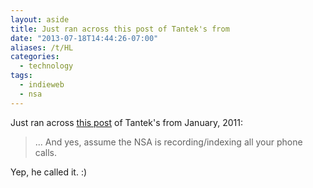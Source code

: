 ```yaml
---
layout: aside
title: Just ran across this post of Tantek's from
date: "2013-07-18T14:44:26-07:00"
aliases: /t/HL
categories:
  - technology
tags:
  - indieweb
  - nsa
---
```


Just ran across <a href="http://tantek.com/2011/009/t3/value-searching-finding-past-tweets-self-hosting"
rel="in-reply-to">this post</a> of Tantek's from January, 2011:

> ... And yes, assume the NSA is recording/indexing all your phone calls.

Yep, he called it. :)
